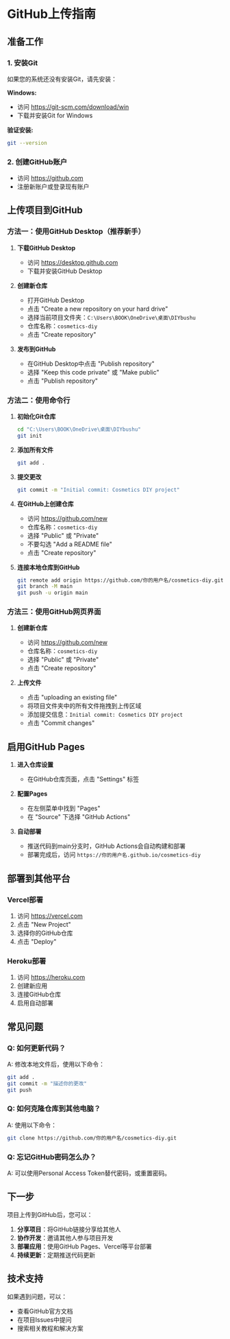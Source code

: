 # GitHub上传指南

## 准备工作

### 1. 安装Git
如果您的系统还没有安装Git，请先安装：

**Windows:**
- 访问 https://git-scm.com/download/win
- 下载并安装Git for Windows

**验证安装:**
```bash
git --version
```

### 2. 创建GitHub账户
- 访问 https://github.com
- 注册新账户或登录现有账户

## 上传项目到GitHub

### 方法一：使用GitHub Desktop（推荐新手）

1. **下载GitHub Desktop**
   - 访问 https://desktop.github.com
   - 下载并安装GitHub Desktop

2. **创建新仓库**
   - 打开GitHub Desktop
   - 点击 "Create a new repository on your hard drive"
   - 选择当前项目文件夹：`C:\Users\BOOK\OneDrive\桌面\DIYbushu`
   - 仓库名称：`cosmetics-diy`
   - 点击 "Create repository"

3. **发布到GitHub**
   - 在GitHub Desktop中点击 "Publish repository"
   - 选择 "Keep this code private" 或 "Make public"
   - 点击 "Publish repository"

### 方法二：使用命令行

1. **初始化Git仓库**
   ```bash
   cd "C:\Users\BOOK\OneDrive\桌面\DIYbushu"
   git init
   ```

2. **添加所有文件**
   ```bash
   git add .
   ```

3. **提交更改**
   ```bash
   git commit -m "Initial commit: Cosmetics DIY project"
   ```

4. **在GitHub上创建仓库**
   - 访问 https://github.com/new
   - 仓库名称：`cosmetics-diy`
   - 选择 "Public" 或 "Private"
   - 不要勾选 "Add a README file"
   - 点击 "Create repository"

5. **连接本地仓库到GitHub**
   ```bash
   git remote add origin https://github.com/你的用户名/cosmetics-diy.git
   git branch -M main
   git push -u origin main
   ```

### 方法三：使用GitHub网页界面

1. **创建新仓库**
   - 访问 https://github.com/new
   - 仓库名称：`cosmetics-diy`
   - 选择 "Public" 或 "Private"
   - 点击 "Create repository"

2. **上传文件**
   - 点击 "uploading an existing file"
   - 将项目文件夹中的所有文件拖拽到上传区域
   - 添加提交信息：`Initial commit: Cosmetics DIY project`
   - 点击 "Commit changes"

## 启用GitHub Pages

1. **进入仓库设置**
   - 在GitHub仓库页面，点击 "Settings" 标签

2. **配置Pages**
   - 在左侧菜单中找到 "Pages"
   - 在 "Source" 下选择 "GitHub Actions"

3. **自动部署**
   - 推送代码到main分支时，GitHub Actions会自动构建和部署
   - 部署完成后，访问 `https://你的用户名.github.io/cosmetics-diy`

## 部署到其他平台

### Vercel部署
1. 访问 https://vercel.com
2. 点击 "New Project"
3. 选择你的GitHub仓库
4. 点击 "Deploy"

### Heroku部署
1. 访问 https://heroku.com
2. 创建新应用
3. 连接GitHub仓库
4. 启用自动部署

## 常见问题

### Q: 如何更新代码？
A: 修改本地文件后，使用以下命令：
```bash
git add .
git commit -m "描述你的更改"
git push
```

### Q: 如何克隆仓库到其他电脑？
A: 使用以下命令：
```bash
git clone https://github.com/你的用户名/cosmetics-diy.git
```

### Q: 忘记GitHub密码怎么办？
A: 可以使用Personal Access Token替代密码，或重置密码。

## 下一步

项目上传到GitHub后，您可以：

1. **分享项目**：将GitHub链接分享给其他人
2. **协作开发**：邀请其他人参与项目开发
3. **部署应用**：使用GitHub Pages、Vercel等平台部署
4. **持续更新**：定期推送代码更新

## 技术支持

如果遇到问题，可以：
- 查看GitHub官方文档
- 在项目Issues中提问
- 搜索相关教程和解决方案
